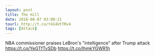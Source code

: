 ```yaml
---
layout: post
title: The Hill
date: 2018-08-07 03:00:21
tourl: http://t.co/t414UtTRv4
tags: [Attack]
---
```

NBA commissioner praises LeBron's "intelligence" after Trump attack https://t.co/YeGTfTvSDb https://t.co/lhmkYGWR1h
